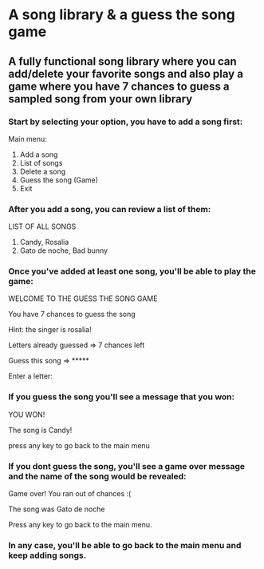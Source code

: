 # A song library & a guess the song game

## A fully functional song library where you can add/delete your favorite songs and also play a game where you have 7 chances to guess a sampled song from your own library

### Start by selecting your option, you have to **add a song first:**

Main menu:

1. Add a song
2. List of songs
3. Delete a song
4. Guess the song (Game)
5. Exit


### After you add a song, you can review **a list of them:**

  LIST OF ALL SONGS

  1. Candy, Rosalia
  2. Gato de noche, Bad bunny

### Once you've added at least one song, you'll be able **to play the game:**


WELCOME TO THE GUESS THE SONG GAME

You have 7 chances to guess the song

Hint: the singer is rosalia!


Letters already guessed => 
7 chances left

Guess this song => *****

Enter a letter: 


### If you guess the song you'll see a message that you won:

  
  YOU WON!

  The song is Candy!
  
  press any key to go back to the main menu

### If you dont guess the song, you'll see a game over message and the name of the song would be revealed:


  Game over! You ran out of chances :(

  The song was Gato de noche
  
  Press any key to go back to the main menu.

### In any case, you'll be able to go back to the main menu and keep adding songs. 
  
  
